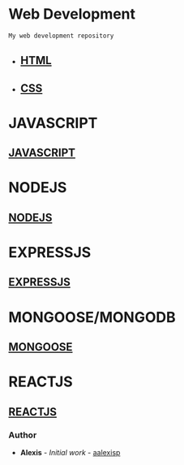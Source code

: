 # Web Development

```
My web development repository
```


 - ## [HTML]()


 - ## [CSS]()

# JAVASCRIPT

## [JAVASCRIPT]()

# NODEJS

## [NODEJS]()

# EXPRESSJS

## [EXPRESSJS]()

# MONGOOSE/MONGODB

## [MONGOOSE]()

# REACTJS

## [REACTJS]()

### Author

* **Alexis** - *Initial work* - [aalexisp](https://github.com/aalexisp)

